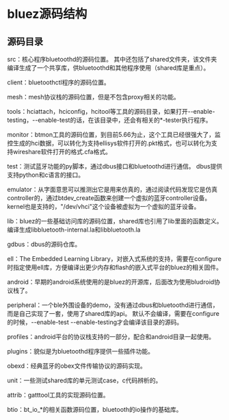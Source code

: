 # bluez源码结构

## 源码目录

src：核心程序bluetoothd的源码位置。 其中还包括了shared文件夹，该文件夹编译生成了一个共享库，供bluetoothd和其他程序使用（shared库是重点）。

client：bluetoothctl程序的源码位置。

mesh：mesh协议栈的源码位置，但是不包含proxy相关的功能。

tools：hciattach，hciconfig，hcitool等工具的源码目录，如果打开--enable-testing，--enable-test的话，在该目录中，还会有相关的*-tester执行程序。

monitor：btmon工具的源码位置，到目前5.66为止，这个工具已经很强大了，监控生成的hci数据，可以转化为支持ellisys软件打开的.pkt格式，也可以转化为支持wireshare软件打开的格式.cfa格式。

test：测试蓝牙功能的py脚本，通过dbus接口和bluetoothd进行通信。 dbus提供支持python和c语言的接口。

emulator：从字面意思可以推测出它是用来仿真的，通过阅读代码发现它是仿真controller的，通过btdev_create函数来创建一个虚拟的蓝牙controller设备。 kernel也是支持的，"/dev/vhci"这个设备被虚拟为一个虚拟的蓝牙设备。

lib：bluez的一些基础访问库的源码位置，shared库也引用了lib里面的函数定义。 编译生成libbluetooth-internal.la和libbluetooth.la

gdbus：dbus的源码仓库。

ell：The Embedded Learning Library，对嵌入式系统的支持，需要在configure时指定使用ell库，方便编译出更少内存和flash的嵌入式平台的bluez的相关固件。

android：早期的android系统使用的是bluez的开源库，后面改为使用bludroid协议栈了。

peripheral：一个ble外围设备的demo，没有通过dbus和bluetoothd进行通信，而是自己实现了一套，使用了shared库的api。 默认不会编译，需要在configure的时候，--enable-test --enable-testing才会编译该目录的源码。

profiles：android平台的协议栈支持的一部分，配合和android目录一起使用。

plugins：貌似是为bluetoothd程序提供一些插件功能。

obexd：经典蓝牙的obex文件传输协议的源码实现。

unit：一些测试shared库的单元测试case，c代码辨析的。

attrib：gatttool工具的实现源码位置。

btio：bt_io_*的相关函数源码位置，bluetooth的io操作的基础库。